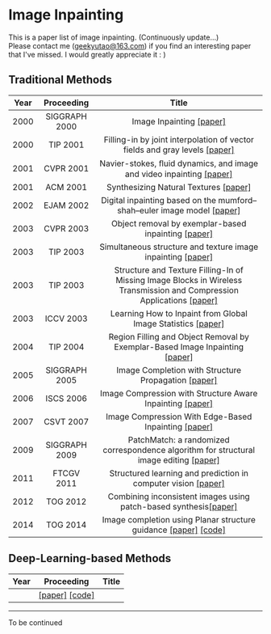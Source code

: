 # Image Inpainting #
This is a paper list of image inpainting.  (Continuously update...)  
Please contact me (geekyutao@163.com) if you find an interesting paper that I've missed. I would greatly appreciate it : )

## Traditional Methods
Year|Proceeding|Title
--|:--:|:--:
2000|SIGGRAPH 2000|Image Inpainting [[paper]](http://delivery.acm.org/10.1145/350000/344972/p417-bertalmio.pdf?ip=222.195.92.10&id=344972&acc=ACTIVE%20SERVICE&key=BF85BBA5741FDC6E%2EA4F9C023AC60E700%2E4D4702B0C3E38B35%2E4D4702B0C3E38B35&__acm__=1551443503_99c9339267441c12c919d872eb959b5e)
2000|TIP 2001|Filling-in by joint interpolation of vector fields and gray levels [[paper]](https://conservancy.umn.edu/bitstream/handle/11299/3462/1/1706.pdf)
2001|CVPR 2001|Navier-stokes, ﬂuid dynamics, and image and video inpainting [[paper]](https://ieeexplore.ieee.org/stamp/stamp.jsp?tp=&arnumber=990497)
2001|ACM 2001|Synthesizing Natural Textures [[paper]](http://citeseerx.ist.psu.edu/viewdoc/download?doi=10.1.1.359.8241&rep=rep1&type=pdf)
2002|EJAM 2002|Digital inpainting based on the mumford–shah–euler image model [[paper]](https://www.cambridge.org/core/services/aop-cambridge-core/content/view/26ACC4694C7F064B6F40D55C09ACA9A1/S0956792502004904a.pdf/digital_inpainting_based_on_the_mumfordshaheuler_image_model.pdf)
2003|CVPR 2003| Object removal by exemplar-based inpainting [[paper]](https://ieeexplore.ieee.org/stamp/stamp.jsp?tp=&arnumber=1211538)
2003|TIP 2003|Simultaneous structure and texture image inpainting [[paper]](https://ieeexplore.ieee.org/stamp/stamp.jsp?tp=&arnumber=1217265)
2003|TIP 2003|Structure and Texture Filling-In of Missing Image Blocks in Wireless Transmission and Compression Applications [[paper]](https://ieeexplore.ieee.org/stamp/stamp.jsp?tp=&arnumber=1197835)
2003|ICCV 2003|Learning How to Inpaint from Global Image Statistics [[paper]](https://ieeexplore.ieee.org/stamp/stamp.jsp?tp=&arnumber=1238360)
2004|TIP 2004|Region Filling and Object Removal by Exemplar-Based Image Inpainting [[paper]](https://www.microsoft.com/en-us/research/wp-content/uploads/2016/02/criminisi_tip2004.pdf)
2005|SIGGRAPH 2005|Image Completion with Structure Propagation [[paper]](http://jiansun.org/papers/ImageCompletion_SIGGRAPH05.pdf)
2006|ISCS 2006|Image Compression with Structure Aware Inpainting [[paper]](https://ieeexplore.ieee.org/stamp/stamp.jsp?tp=&arnumber=1692960)
2007|CSVT 2007|Image Compression With Edge-Based Inpainting [[paper]](https://www.microsoft.com/en-us/research/wp-content/uploads/2016/12/inpainting_csvt_07.pdf)
2009|SIGGRAPH 2009|PatchMatch: a randomized correspondence algorithm for structural image editing [[paper]](http://delivery.acm.org/10.1145/1540000/1531330/a24-barnes.pdf?ip=222.195.92.10&id=1531330&acc=ACTIVE%20SERVICE&key=BF85BBA5741FDC6E%2EA4F9C023AC60E700%2E4D4702B0C3E38B35%2E4D4702B0C3E38B35&__acm__=1551450687_f469c2c3bac8f8cc26102afa298208eb)
2011|FTCGV 2011|Structured learning and prediction in computer vision [[paper]](http://pub.ist.ac.at/~chl/papers/nowozin-fnt2011.pdf)
2012|TOG 2012|Combining inconsistent images using patch-based synthesis[[paper]](http://citeseerx.ist.psu.edu/viewdoc/download?doi=10.1.1.364.5147&rep=rep1&type=pdf)
2014|TOG 2014|Image completion using Planar structure guidance [[paper]](http://delivery.acm.org/10.1145/2610000/2601205/a129-huang.pdf?ip=222.195.92.10&id=2601205&acc=ACTIVE%20SERVICE&key=BF85BBA5741FDC6E%2EA4F9C023AC60E700%2E4D4702B0C3E38B35%2E4D4702B0C3E38B35&__acm__=1551452785_4eef1cbaad3c5d35213c17ed84149d58) [[code]](https://github.com/jbhuang0604/StructCompletion)



## Deep-Learning-based Methods
Year|Proceeding|Title
--|:--:|:--:
||[[paper]]() [[code]]()


------
To be continued

